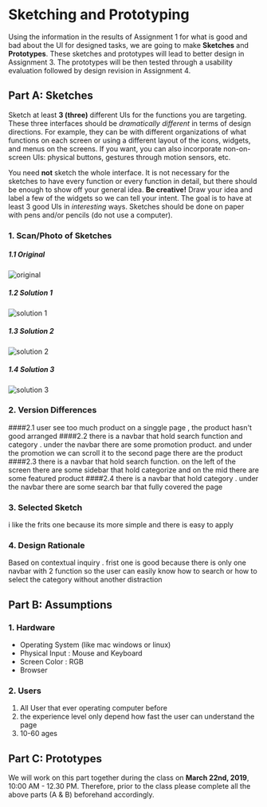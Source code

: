 # Sketching and Prototyping
Using the information in the results of Assignment 1 for what is good and bad about the UI for designed tasks, we are going to make **Sketches** and **Prototypes**. These sketches and prototypes will lead to better design in Assignment 3. The prototypes will be then tested through a usability evaluation followed by design revision in Assignment 4.

## Part A: Sketches
Sketch at least **3 (three)** different UIs for the functions you are targeting. These three interfaces should be _dramatically different_ in terms of design directions. For example, they can be with different organizations of what functions on each screen or using a different layout of the icons, widgets, and menus on the screens. If you want, you can also incorporate non-on-screen UIs: physical buttons, gestures through motion sensors, etc.

You need **not** sketch the whole interface. It is not necessary for the sketches to have every function or every function in detail, but there should be enough to show off your general idea. **Be creative!** Draw your idea and label a few of the widgets so we can tell your intent. The goal is to have at least 3 good UIs in *interesting* ways. Sketches should be done on paper with pens and/or pencils (do not use a computer).

### 1. Scan/Photo of Sketches
##### 1.1 Original
![original](Assets/original.jpg)

##### 1.2 Solution 1
![solution 1](image/image1.jpg)

##### 1.3 Solution 2
![solution 2](image/image2.jpg)

##### 1.4 Solution 3
![solution 3](image/image3.jpg)

### 2. Version Differences
####2.1 
user see too much product on a singgle page , the product hasn't good arranged
####2.2
there is a navbar that hold search function and category . under the navbar there are some promotion product. and under the promotion we can scroll it to the second page there are the product
####2.3
there is a navbar that hold search function. on the left of the screen there are some sidebar that hold categorize and on the mid there are some featured product
####2.4
there is a navbar that hold category . under the navbar there are some search bar that fully covered the page

### 3. Selected Sketch
i like the frits one because its more simple and there is easy to apply 
### 4. Design Rationale
Based on contextual inquiry . frist one is good because there is only one navbar with 2 function so the user can easily know how to search or how to select the category without another distraction
## Part B: Assumptions
### 1. Hardware
- Operating System (like mac windows or linux)
- Physical Input : Mouse and Keyboard
- Screen Color : RGB
- Browser

### 2. Users
1. All User that ever operating computer before
2. the experience level only depend how fast the user can understand the page
3. 10-60 ages

## Part C: Prototypes
We will work on this part together during the class on **March 22nd, 2019**, 10:00 AM - 12.30 PM. Therefore, prior to the class please complete all the above parts (A & B) beforehand accordingly.
